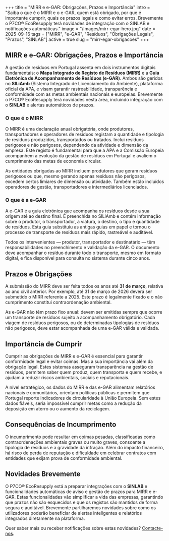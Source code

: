 +++
title = "MIRR e e-GAR: Obrigações, Prazos e Importância"
intro = "Saiba o que é o MIRR e o e-GAR, quem está obrigado, por que é importante cumprir, quais os prazos legais e como evitar erros. Brevemente o P7CO® EcoResupply terá novidades de integração com o SINLAB e notificações automáticas."
image = "/images/mirr-egar-hero.jpg"
date = 2025-09-16
tags = ["MIRR", "e-GAR", "Resíduos", "Obrigações Legais", "Prazos", "SINLAB"]
active = true
slug = "mirr-egar-obrigacoes"
+++

## MIRR e e-GAR: Obrigações, Prazos e Importância

A gestão de resíduos em Portugal assenta em dois instrumentos digitais fundamentais: o **Mapa Integrado de Registo de Resíduos (MIRR)** e a **Guia Eletrónica de Acompanhamento de Resíduos (e-GAR)**. Ambos são geridos no **SILiAmb** (Sistema Integrado de Licenciamento do Ambiente), plataforma oficial da APA, e visam garantir rastreabilidade, transparência e conformidade com as metas ambientais nacionais e europeias. Brevemente o P7CO® EcoResupply terá novidades nesta área, incluindo integração com o **SINLAB** e alertas automáticos de prazos.

### O que é o MIRR

O MIRR é uma declaração anual obrigatória, onde produtores, transportadores e operadores de resíduos registam a quantidade e tipologia de resíduos produzidos, transportados ou tratados. Inclui resíduos perigosos e não perigosos, dependendo da atividade e dimensão da empresa. Este registo é fundamental para que a APA e a Comissão Europeia acompanhem a evolução da gestão de resíduos em Portugal e avaliem o cumprimento das metas de economia circular.

As entidades obrigadas ao MIRR incluem produtores que geram resíduos perigosos ou que, mesmo gerando apenas resíduos não perigosos, excedem certos limiares de dimensão ou atividade. Também estão incluídos operadores de gestão, transportadores e intermediários licenciados.

### O que é a e-GAR

A e-GAR é a guia eletrónica que acompanha os resíduos desde a sua origem até ao destino final. É preenchida no SILiAmb e contém informação sobre o produtor, o transportador, a viatura, o destino, o tipo e quantidade de resíduos. Esta guia substituiu as antigas guias em papel e tornou o processo de transporte de resíduos mais rápido, rastreável e auditável.

Todos os intervenientes — produtor, transportador e destinatário — têm responsabilidades no preenchimento e validação da e-GAR. O documento deve acompanhar o resíduo durante todo o transporte, mesmo em formato digital, e fica disponível para consulta no sistema durante cinco anos.

## Prazos e Obrigações

A submissão do MIRR deve ser feita todos os anos até **31 de março**, relativa ao ano civil anterior. Por exemplo, até 31 de março de 2026 deverá ser submetido o MIRR referente a 2025. Este prazo é legalmente fixado e o não cumprimento constitui contraordenação ambiental.

As e-GAR não têm prazo fixo anual: devem ser emitidas sempre que ocorre um transporte de resíduos sujeito a acompanhamento obrigatório. Cada viagem de resíduos perigosos, ou de determinadas tipologias de resíduos não perigosos, deve estar acompanhada de uma e-GAR válida e validada.

## Importância de Cumprir

Cumprir as obrigações de MIRR e e-GAR é essencial para garantir conformidade legal e evitar coimas. Mas a sua importância vai além da obrigação legal. Estes sistemas asseguram transparência na gestão de resíduos, permitem saber quem produz, quem transporta e quem recebe, e ajudam a reduzir riscos ambientais, sociais e reputacionais.

A nível estratégico, os dados do MIRR e das e-GAR alimentam relatórios nacionais e comunitários, orientam políticas públicas e permitem que Portugal reporte indicadores de circularidade à União Europeia. Sem estes dados fiáveis, seria impossível cumprir metas como a redução da deposição em aterro ou o aumento da reciclagem.

## Consequências de Incumprimento

O incumprimento pode resultar em coimas pesadas, classificadas como contraordenações ambientais graves ou muito graves, consoante a tipologia de resíduos e a gravidade da infração. Além do impacto financeiro, há risco de perda de reputação e dificuldade em celebrar contratos com entidades que exijam prova de conformidade ambiental.

## Novidades Brevemente

O P7CO® EcoResupply está a preparar integrações com o **SINLAB** e funcionalidades automáticas de aviso e gestão de prazos para MIRR e e-GAR. Estas funcionalidades vão simplificar a vida das empresas, garantindo que prazos não são esquecidos e que os registos são mantidos de forma segura e auditável. Brevemente partilharemos novidades sobre como os utilizadores poderão beneficiar de alertas inteligentes e relatórios integrados diretamente na plataforma.

Quer saber mais ou receber notificações sobre estas novidades? [Contacte-nos](/pt/home/contact).
